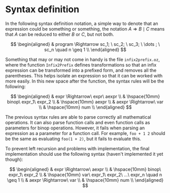 # Syntax definition

In the following syntax definition notation, a simple way to denote that an expression could be something or something, the notation $A \Rightarrow B \mid C$ means that $A$ can be reduced to either $B$ or $C$, but not both.

$$
\begin{aligned}
    & program \Rightarrow sc_1; \ sc_2; \ sc_3; \ \dots ; \ sc_n \quad n \geq 1 \\
\end{aligned}
$$


Something that may or may not come in handy is the file `infix2prefix.oz`, where the function `Infix2Prefix` defines transformations so that an infix expression can be transformed into a prefixed form, and removes all the parentheses. This helps isolate an expression so that it can be worked with more easily. In this new space after the function, the syntax rules will be the following:

$$
\begin{aligned}
    & expr \Rightarrow\ expr\ aexpr \\
    & \hspace{10mm} binop\ expr_1\ expr_2 \\
    & \hspace{10mm} aexpr \\
    & aexpr \Rightarrow\ var \\
    & \hspace{10mm} num \\
\end{aligned}
$$  

The previous syntax rules are able to parse correctly all mathematical operations. It can also parse function calls and even function calls as parameters for binop operations. However, it fails when parsing an expression as a parameter for a function call. For example, `foo + 1 2` should be the same as evaluating `foo(1 + 2)`, but it fails to evaluate this.

To prevent left recursion and problems with implementation, the final implementation should use the following syntax (haven't implemented it yet though):

$$
\begin{aligned}
    & expr \Rightarrow\ aexpr \\
    & \hspace{10mm} binop\ expr_1\ expr_2 \\
    & \hspace{10mm} var\ expr_1\ expr_2\ ...\ expr_n \quad n \geq 1 \\
    & aexpr \Rightarrow\ var \\
    & \hspace{10mm} num \\
\end{aligned}
$$
